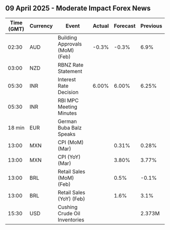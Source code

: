 ## 09 April 2025 - Moderate Impact Forex News

| Time (GMT) | Currency | Event | Actual | Forecast | Previous |
|------|----------|-------|--------|----------|----------|
| 02:30 | AUD | Building Approvals (MoM) (Feb) | -0.3% | -0.3% | 6.9% |
| 03:00 | NZD | RBNZ Rate Statement |  |  |  |
| 05:30 | INR | Interest Rate Decision | 6.00% | 6.00% | 6.25% |
| 05:30 | INR | RBI MPC Meeting Minutes |  |  |  |
| 18 min | EUR | German Buba Balz Speaks |  |  |  |
| 13:00 | MXN | CPI (MoM) (Mar) |  | 0.31% | 0.28% |
| 13:00 | MXN | CPI (YoY) (Mar) |  | 3.80% | 3.77% |
| 13:00 | BRL | Retail Sales (MoM) (Feb) |  | 0.5% | -0.1% |
| 13:00 | BRL | Retail Sales (YoY) (Feb) |  | 1.6% | 3.1% |
| 15:30 | USD | Cushing Crude Oil Inventories |  |  | 2.373M |
